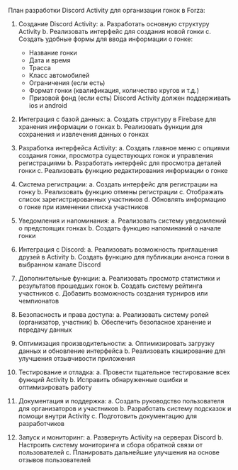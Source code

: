 План разработки Discord Activity для организации гонок в Forza:

1. Создание Discord Activity:
   a. Разработать основную структуру Activity
   b. Реализовать интерфейс для создания новой гонки
   c. Создать удобные формы для ввода информации о гонке:
      - Название гонки
      - Дата и время
      - Трасса
      - Класс автомобилей
      - Ограничения (если есть)
      - Формат гонки (квалификация, количество кругов и т.д.)
      - Призовой фонд (если есть)
      Discord Activity должен поддерживать ios и android

2. Интеграция с базой данных:
   a. Создать структуру в Firebase для хранения информации о гонках
   b. Реализовать функции для сохранения и извлечения данных о гонках

3. Разработка интерфейса Activity:
   a. Создать главное меню с опциями создания гонки, просмотра существующих гонок и управления регистрациями
   b. Разработать интерфейс для просмотра деталей гонки
   c. Реализовать функцию редактирования информации о гонке

4. Система регистрации:
   a. Создать интерфейс для регистрации на гонку
   b. Реализовать функцию отмены регистрации
   c. Отображать список зарегистрированных участников
   d. Обновлять информацию о гонке при изменении списка участников

5. Уведомления и напоминания:
   a. Реализовать систему уведомлений о предстоящих гонках
   b. Создать функцию напоминаний о начале гонки

6. Интеграция с Discord:
   a. Реализовать возможность приглашения друзей в Activity
   b. Создать функцию для публикации анонса гонки в выбранном канале Discord

7. Дополнительные функции:
   a. Реализовать просмотр статистики и результатов прошедших гонок
   b. Создать систему рейтинга участников
   c. Добавить возможность создания турниров или чемпионатов

8. Безопасность и права доступа:
   a. Реализовать систему ролей (организатор, участник)
   b. Обеспечить безопасное хранение и передачу данных

9. Оптимизация производительности:
   a. Оптимизировать загрузку данных и обновление интерфейса
   b. Реализовать кэширование для улучшения отзывчивости приложения

10. Тестирование и отладка:
    a. Провести тщательное тестирование всех функций Activity
    b. Исправить обнаруженные ошибки и оптимизировать работу

11. Документация и поддержка:
    a. Создать руководство пользователя для организаторов и участников
    b. Разработать систему подсказок и помощи внутри Activity
    c. Подготовить документацию для разработчиков

12. Запуск и мониторинг:
    a. Развернуть Activity на серверах Discord
    b. Настроить систему мониторинга и сбора обратной связи от пользователей
    c. Планировать дальнейшие улучшения на основе отзывов пользователей
